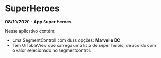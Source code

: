 # SuperHeroes
<b>08/10/2020 - App Super Heroes</b>

Nesse aplicativo contém:
  <ul>
  <li>Uma SegmentControll com duas opções: <b>Marvel e DC</b></li>
  <li>Tem UITableView que carrega uma lista de super heróis, de acordo com o valor selecionado no segmentcontrol.</li>
  </ul>
